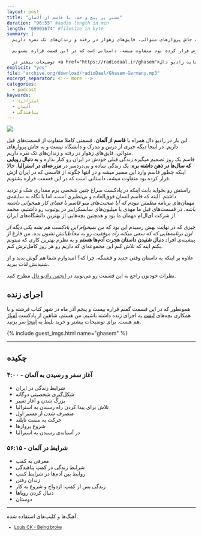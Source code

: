 ```yaml
---
layout: post
title: "مسیر پر پیچ و خم، با قاسم از آلمان"
duration: "96:55" #audio length in min
length: "69901674" #filesize in byte
summary: |
  این بار در رادیو دال همراه با قاسم از آلمان، قسمتی کاملا متفاوت از قسمت‌های قبل داریم. در اینجا دیگه خبری از درس و مدرک و دانشگاه نیست و به جاش پرواز‌های متوالی، قایق‌های زهوار در رفته و زندان‌های تک نفره داریم.
  
  قاسم یک روز تصمیم میگیره زندگی قبلی خودش در ایران رو کنار بذاره و به دنبال رویایی که سال‌ها در ذهن داشته بره؛ یک زندگی ساده و بی‌دردسر در مزرعه‌ای در استرالیا. حالا اینکه چطور قاسم وارد این مسیر میشه و در انتها چگونه از قاسمی که در ایران ازش فرار کرده بود متفاوت میشه، داستانی است که در این قسمت قراره بشنویم.
  
  توضیحات بیشتر در <a href="https://radiodaal.ir/ghasem">سایت رادیو دال</a>.
explicit: "yes"
file: "archive.org/download/radioDaal/Ghasem-Germany.mp3"
excerpt_separator: <!-- more -->
categories:
  - podcast
keywords:
  - استرالیا
  - آلمان
  - پناهندگی
---
```


<img src="{{site.baseurl}}/public/img/ghasem/cover.jpg" class="cover-img"/>

این بار در رادیو دال همراه با **قاسم از آلمان**، قسمتی کاملا متفاوت از قسمت‌های قبل داریم. در اینجا دیگه خبری از درس و مدرک و دانشگاه نیست و به جاش پرواز‌های متوالی، قایق‌های زهوار در رفته و زندان‌های تک نفره داریم.  
قاسم یک روز تصمیم میگیره زندگی قبلی خودش در ایران رو کنار بذاره و **به دنبال رویایی که سال‌ها در ذهن داشته بره**: یک زندگی ساده و بی‌دردسر در **مزرعه‌ای در استرالیا**. حالا اینکه چطور قاسم وارد این مسیر میشه و در انتها چگونه از قاسمی که در ایران ازش فرار کرده بود متفاوت میشه، داستانی است که در این قسمت قراره بشنویم.
<!-- more -->

راستش رو بخواید بابت اینکه در پادکست سراغ چنین شخصی برم مقداری شک و تردید داشتم. البته که قاسم انسان فوق‌العاده و بی‌نظیری است، اما با نگاه به سابقه‌ی مهمان‌های برنامه *مطمئن نبودم که آیا صحبت‌های منو قاسم با فضای کار همخوانی داشته باشه*. در قسمت‌های قبل ما مهدی با میلیون‌های سابسکرایبر در یوتیوب رو داشتیم، محمد از شرکت آی‌ال‌ام مهمان ما بود و همچنین بچه‌هایی از بهترین دانشگاه‌های ایران.

چیزی که در نهایت بهش رسیدم این بود که *من نمیخوام این پادکست هم بشه یکی دیگه از اون برنامه‌هایی که که سعی میکنه راه موفقیت رو به مخاطبانش نشون بده*. من فارغ از پیشینه‌ی افراد **دنبال شنیدن داستان هجرت آدم‌ها هستم** و به نظرم بهترین کاری که میتونم بکنم اینه که تلاش کنم این مجموعه‌ای که داریم رو هر روز کامل‌ترش کنم.

علاوه بر اینکه یه داستان وقتی جدید و قشنگه، چرا که؟ امیدوارم شما هم گوش بدید و از شنیدنش لذت ببرید.

نظرات خودتون راجع به این قسمت رو می‌تونید در [انجمن رادیو دال](https://forum.radiodaal.ir/topic/16) مطرح کنید.

## اجرای زنده
همونطور که در این قسمت گفتم قراره بیست و پنجم آذر ماه در شهر کتاب فرشته و با همکاری بچه‌های [لیفت](https://lyft.ir/) یه اجرای زنده داشته باشیم. من هستم، شاهین از پادکست [آمپاژ](https://castbox.fm/channel/Ampaj-|-%D8%A2%D9%85%D9%BE%D8%A7%DA%98-id1496893?country=us) هم هست. برای توضیحات بیشتر و خرید بلیط به [اینجا](https://lyft.ir/experience/ax5ogi) سر بزنید.

<!-- ### در این قسمت معرفی شد: -->
{% include guest_imgs.html name="ghasem" %}

<hr>

## چکیده

### آغاز سفر و رسیدن به آلمان - ۴:۰۰
- شرایط زندگی در ایران
- شکل‌گیری شخصیتی دوگانه
- بزرگ شدن و آغاز تغییر
- تلاش برای پیدا کردن راه رسیدن به استرالیا
- منصرف شدن از مسیر اول
- حرکت به سمت تایلند
- شروع پروازها
- در آستانه‌ی رسیدن به استرالیا

### شرایط در آلمان - ۵۶:۱۵
- معرفی به کمپ
- شرایط زندگی در کمپ پناهندگی
- روابط بین آدم‌ها در شرایط کمپ
- زندان رفتن
- زندگی پس از کمپ: ازدواج و شروع به کار
- دنبال کردن رویاها
- دوستان

<hr>

<!-- {% include player.html id="207253110" %} -->

آهنگ‌ها و کلیپ‌های استفاده شده:

<div dir="ltr" style="font-size: smaller;">
<ul>
<li><a href="https://www.youtube.com/watch?v=Y_-1l_SlA7c">Louis CK - Being broke</a></li>
</ul>
</div>
